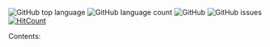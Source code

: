![GitHub top language](https://img.shields.io/github/languages/top/RosaleeKnight/blog)
![GitHub language count](https://img.shields.io/github/languages/count/RosaleeKnight/blog)
![GitHub](https://img.shields.io/github/license/RosaleeKnight/blog)
![GitHub issues](https://img.shields.io/github/issues/RosaleeKnight/blog)
[![HitCount](https://hits.dwyl.com/RosaleeKnight/blog.svg?style=flat)](http://hits.dwyl.com/RosaleeKnight/blog)

Contents:

